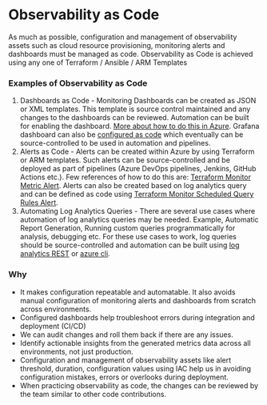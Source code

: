 # Observability as Code

As much as possible, configuration and management of observability assets such as cloud resource provisioning, monitoring alerts and dashboards must be managed as code. Observability as Code is achieved using any one of Terraform / Ansible / ARM Templates

### Examples of Observability as Code <a href="#examples-of-observability-as-code" id="examples-of-observability-as-code"></a>

1. Dashboards as Code - Monitoring Dashboards can be created as JSON or XML templates. This template is source control maintained and any changes to the dashboards can be reviewed. Automation can be built for enabling the dashboard. [More about how to do this in Azure](https://learn.microsoft.com/en-us/azure/azure-portal/azure-portal-dashboards-create-programmatically). Grafana dashboard can also be [configured as code](https://grafana.com/blog/2020/02/26/how-to-configure-grafana-as-code/) which eventually can be source-controlled to be used in automation and pipelines.
2. Alerts as Code - Alerts can be created within Azure by using Terraform or ARM templates. Such alerts can be source-controlled and be deployed as part of pipelines (Azure DevOps pipelines, Jenkins, GitHub Actions etc.). Few references of how to do this are: [Terraform Monitor Metric Alert](https://registry.terraform.io/providers/hashicorp/azurerm/latest/docs/resources/monitor\_metric\_alert). Alerts can also be created based on log analytics query and can be defined as code using [Terraform Monitor Scheduled Query Rules Alert](https://registry.terraform.io/providers/hashicorp/azurerm/latest/docs/resources/monitor\_scheduled\_query\_rules\_alert#example-usage).
3. Automating Log Analytics Queries - There are several use cases where automation of log analytics queries may be needed. Example, Automatic Report Generation, Running custom queries programmatically for analysis, debugging etc. For these use cases to work, log queries should be source-controlled and automation can be built using [log analytics REST](https://learn.microsoft.com/en-us/rest/api/loganalytics/) or [azure cli](https://learn.microsoft.com/en-us/cli/azure/ext/log-analytics/monitor/log-analytics?view=azure-cli-latest).

### Why <a href="#why" id="why"></a>

* It makes configuration repeatable and automatable. It also avoids manual configuration of monitoring alerts and dashboards from scratch across environments.
* Configured dashboards help troubleshoot errors during integration and deployment (CI/CD)
* We can audit changes and roll them back if there are any issues.
* Identify actionable insights from the generated metrics data across all environments, not just production.
* Configuration and management of observability assets like alert threshold, duration, configuration values using IAC help us in avoiding configuration mistakes, errors or overlooks during deployment.
* When practicing observability as code, the changes can be reviewed by the team similar to other code contributions.
